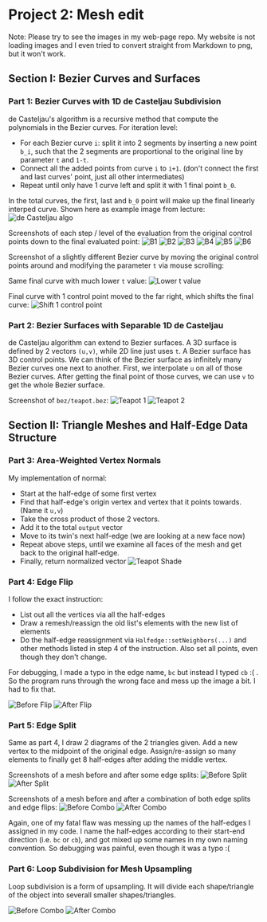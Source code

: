 # Project 2: Mesh edit

Note: Please try to see the images in my web-page repo. My website is not loading images and I even tried to convert straight from Markdown to png, but it won't work.

## Section I: Bezier Curves and Surfaces
### Part 1: Bezier Curves with 1D de Casteljau Subdivision

de Casteljau's algorithm is a recursive method that compute the polynomials in the Bezier curves. For iteration level:
*   For each Bezier curve `i`: split it into 2 segments by inserting a new point `b_i`, such that the 2 segments are proportional to the original line by parameter `t` and `1-t`.
*   Connect all the added points from curve `i` to `i+1`. (don't connect the first and last curves' point, just all other intermediates)
*   Repeat until only have 1 curve left and split it with 1 final point `b_0`.

In the total curves, the first, last and `b_0` point will make up the final linearly interped curve. Shown here as example image from lecture:
![de Casteljau algo](/img-2/dcj.png?raw=true)

Screenshots of each step / level of the evaluation from the original control points down to the final evaluated point:
![B1](/img-2/b1.png?raw=true)
![B2](/img-2/b2.png?raw=true)
![B3](/img-2/b3.png?raw=true)
![B4](/img-2/b4.png?raw=true)
![B5](/img-2/b5.png?raw=true)
![B6](/img-2/b6.png?raw=true)

Screenshot of a slightly different Bezier curve by moving the original control points around and modifying the parameter `t` via mouse scrolling:

Same final curve with much lower `t` value:
![Lower t value](/img-2/low-t-val.png?raw=true)

Final curve with 1 control point moved to the far right, which shifts the final curve:
![Shift 1 control point](/img-2/move-pt.png?raw=true)


### Part 2: Bezier Surfaces with Separable 1D de Casteljau
de Casteljau algorithm can extend to Bezier surfaces. A 3D surface is defined by 2 vectors `(u,v)`, while 2D line just uses `t`. A Bezier surface has 3D control points. We can think of the Bezier surface as infinitely many Bezier curves one next to another. First, we interpolate `u` on all of those Bezier curves. After getting the final point of those curves, we can use `v` to get the whole Bezier surface.

Screenshot of `bez/teapot.bez`:
![Teapot 1](/img-2/teapot1.png?raw=true)
![Teapot 2](/img-2/teapot2.png?raw=true)


## Section II: Triangle Meshes and Half-Edge Data Structure
### Part 3: Area-Weighted Vertex Normals
My implementation of normal:
*   Start at the half-edge of some first vertex
*   Find that half-edge's origin vertex and vertex that it points towards. (Name it `u,v`)
*   Take the cross product of those 2 vectors.
*   Add it to the total `output` vector
*   Move to its twin's next half-edge (we are looking at a new face now)
*   Repeat above steps, until we examine all faces of the mesh and get back to the original half-edge.
*   Finally, return normalized vector 
![Teapot Shade](/img-2/teapot-shaded.png?raw=true)


### Part 4: Edge Flip
I follow the exact instruction:
*   List out all the vertices via all the half-edges
*   Draw a remesh/reassign the old list's elements with the new list of elements
*   Do the half-edge reassignment via `Halfedge::setNeighbors(...)` and other methods listed in step 4 of the instruction. Also set all points, even though they don't change.

For debugging, I made a typo in the edge name, `bc` but instead I typed `cb` :( . So the program runs through the wrong face and mess up the image a bit. I had to fix that.

![Before Flip](/img-2/flip-0.png?raw=true)
![After Flip](/img-2/flip-1.png?raw=true)



### Part 5: Edge Split
Same as part 4, I draw 2 diagrams of the 2 triangles given. Add a new vertex to the midpoint of the original edge. Assign/re-assign so many elements to finally get 8 half-edges after adding the middle vertex.

Screenshots of a mesh before and after some edge splits:
![Before Split](/img-2/before-split.png?raw=true)
![After Split](/img-2/after-split.png?raw=true)


Screenshots of a mesh before and after a combination of both edge splits and edge flips:
![Before Combo](/img-2/combo-before.png?raw=true)
![After Combo](/img-2/combo-after.png?raw=true)

Again, one of my fatal flaw was messing up the names of the half-edges I assigned in my code. I name the half-edges according to their start-end direction (i.e. `bc` or `cb`), and got mixed up some names in my own naming convention. So debugging was painful, even though it was a typo :(


### Part 6: Loop Subdivision for Mesh Upsampling
Loop subdivision is a form of upsampling. It will divide each shape/triangle of the object into severall smaller shapes/triangles.


![Before Combo](/img-2/up-before.png?raw=true)
![After Combo](/img-2/up-after.png?raw=true)
